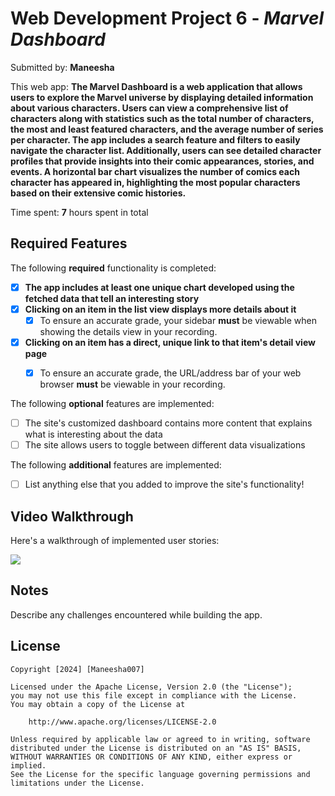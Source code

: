 # Web Development Project 6 - *Marvel Dashboard*

Submitted by: **Maneesha**

This web app: **The Marvel Dashboard is a web application that allows users to explore the Marvel universe by displaying detailed information about various characters. Users can view a comprehensive list of characters along with statistics such as the total number of characters, the most and least featured characters, and the average number of series per character. The app includes a search feature and filters to easily navigate the character list. Additionally, users can see detailed character profiles that provide insights into their comic appearances, stories, and events. A horizontal bar chart visualizes the number of comics each character has appeared in, highlighting the most popular characters based on their extensive comic histories.**

Time spent: **7** hours spent in total

## Required Features

The following **required** functionality is completed:

- [x] **The app includes at least one unique chart developed using the fetched data that tell an interesting story**
- [x] **Clicking on an item in the list view displays more details about it**
  - [x] To ensure an accurate grade, your sidebar **must** be viewable when showing the details view in your recording.
- [x] **Clicking on an item has a direct, unique link to that item's detail view page**
  - [x] To ensure an accurate grade, the URL/address bar of your web browser **must** be viewable in your recording.  


The following **optional** features are implemented:

- [ ] The site's customized dashboard contains more content that explains what is interesting about the data
- [ ] The site allows users to toggle between different data visualizations

The following **additional** features are implemented:

* [ ] List anything else that you added to improve the site's functionality!

## Video Walkthrough

Here's a walkthrough of implemented user stories:

<div>
    <a href="https://www.loom.com/share/5c449cd1cee344f5a312baebec6cbe9f">
      <img style="max-width:300px;" src="https://cdn.loom.com/sessions/thumbnails/5c449cd1cee344f5a312baebec6cbe9f-0ade76b52b7f2fc9-full-play.gif">
    </a>
  </div>


## Notes

Describe any challenges encountered while building the app.

## License

    Copyright [2024] [Maneesha007]

    Licensed under the Apache License, Version 2.0 (the "License");
    you may not use this file except in compliance with the License.
    You may obtain a copy of the License at

        http://www.apache.org/licenses/LICENSE-2.0

    Unless required by applicable law or agreed to in writing, software
    distributed under the License is distributed on an "AS IS" BASIS,
    WITHOUT WARRANTIES OR CONDITIONS OF ANY KIND, either express or implied.
    See the License for the specific language governing permissions and
    limitations under the License.
